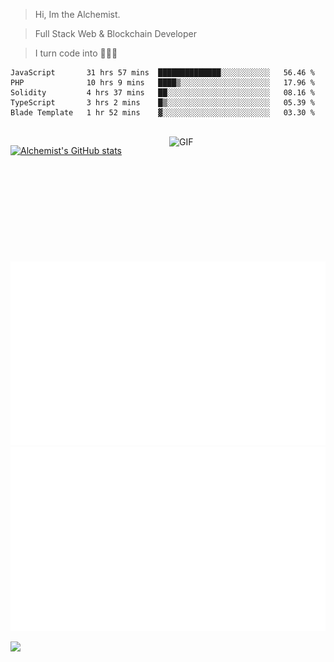 > Hi, Im the Alchemist.

> Full Stack Web & Blockchain Developer

> I turn code into 💎💎💎

<!--START_SECTION:waka-->
```text
JavaScript       31 hrs 57 mins  ██████████████░░░░░░░░░░░   56.46 % 
PHP              10 hrs 9 mins   ████▒░░░░░░░░░░░░░░░░░░░░   17.96 % 
Solidity         4 hrs 37 mins   ██░░░░░░░░░░░░░░░░░░░░░░░   08.16 % 
TypeScript       3 hrs 2 mins    █▒░░░░░░░░░░░░░░░░░░░░░░░   05.39 % 
Blade Template   1 hr 52 mins    ▓░░░░░░░░░░░░░░░░░░░░░░░░   03.30 % 
```
<!--END_SECTION:waka-->


<br />

<img align="right" alt="GIF" src="https://user-images.githubusercontent.com/5355808/139111924-210cc6fa-9fb1-4dac-929d-6324a5836a92.gif" width="250" height="200" />

[![Alchemist's GitHub stats](https://github-readme-stats.vercel.app/api?username=DrMaxis&show_icons=true&theme=outrun&count_private=true)](#)

![](https://raw.githubusercontent.com/DrMaxis/github-stats-transparent/output/generated/overview.svg)
![](https://raw.githubusercontent.com/DrMaxis/github-stats-transparent/output/generated/languages.svg)

 
<a href="https://count.getloli.com/"><img src="https://count.getloli.com/get/@:maxis-the-alchemist?theme=rule34"></a>
<!-- https://count.getloli.com/get/@alchemist?theme=rule34 -->
<br>


